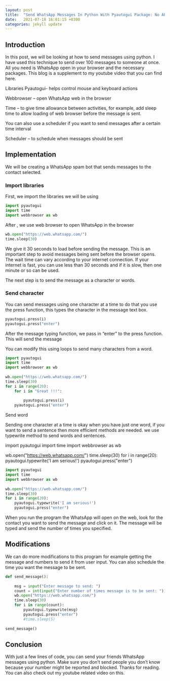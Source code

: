 ```yaml
---
layout: post
title:  "Send WhatsApp Messages In Python With Pyautogui Package: No API Needed"
date:   2021-07-18 16:01:15 +0300
categories: jekyll update
---
```

## Introduction 
In this post, we will be looking at how to send messages using python. I have used this technique to send over 100 messages to someone at once. All you need is WhatsApp open in your browser and the necessary packages. This blog is a supplement to my youtube video that you can find here.

Libraries 
Pyautogui- helps control mouse and keyboard actions  

Webbrowser – open WhatsApp web in the browser

Time – to give time allowance between activities, for example, add sleep time to allow loading of web browser before the message is sent.

You can also use a scheduler if you want to send messages after a certain time interval

Scheduler – to schedule when messages should be sent 

## Implementation 
We will be creating a WhatsApp spam bot that sends messages to the contact selected. 

### Import libraries

First, we import the libraries we will be using
```python
import pyautogui 
import time
import webbrowser as wb
```
After , we use web browser to open WhatsApp in the browser 
```python
wb.open("https://web.whatsapp.com/")
time.sleep(30)
```
We give it 30 seconds to load before sending the message. This is an important step to avoid messages being sent before the browser opens. The wait time can vary according to your internet connection. If your internet is fast, you can use less than 30 seconds and if it is slow, then one minute or so can be used.

The next step is to send the message as a character or words. 

### Send character

You can send messages using one character at a time to do that you use the press function, this types the character in the message text box.
```python
pyautogui.press(i)
pyautogui.press("enter")
```
After the message typing function, we pass in “enter” to the press function. This will send the message

You can modify this using loops to send many characters from a word.
```python 
import pyautogui 
import time
import webbrowser as wb
 
wb.open("https://web.whatsapp.com/")
time.sleep(30)
for i in range(20):
    for i in "Great !!!":
 
        pyautogui.press(i)
    pyautogui.press("enter")
```
Send word 

Sending one character at a time is okay when you have just one word,  if you want to send a sentence then more efficient methods are needed. we use typewrite method to send words and sentences.

import pyautogui 
import time
import webbrowser as wb

wb.open("https://web.whatsapp.com/")
time.sleep(30)
for i in range(20):
    pyautogui.typewrite('I am serious!')
    pyautogui.press("enter")
```python 
import pyautogui 
import time
import webbrowser as wb
 
wb.open("https://web.whatsapp.com/")
time.sleep(30)
for i in range(20):
    pyautogui.typewrite('I am serious!')
    pyautogui.press("enter")
```
When you run the program the WhatsApp will open on the web, look for the contact you want to send the message and click on it. The message will be typed and send the number of times you specified.


## Modifications 
We can do more modifications to this program for example getting the message and numbers to send it from user input. You can also schedule the time you want the message to be sent.

```python
def send_message():
 
    msg = input("Enter message to send: ")
    count = int(input("Enter number of times message is to be sent: "))
    wb.open("https://web.whatsapp.com/")
    time.sleep(30)
    for i in range(count):
        pyautogui.typewrite(msg)
        pyautogui.press("enter")
        #time.sleep(5)
 
send_message()
```
## Conclusion 
With just a few lines of code, you can send your friends WhatsApp messages using python. Make sure you don’t send people you don’t know because your number might be reported and blocked. Thanks for reading. You can also check out my youtube related video on this.